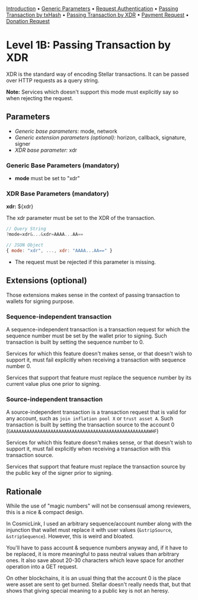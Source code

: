[Introduction](README.md)
 • [Generic Parameters](level0A.md) • [Request Authentication](level0B.md)
 • [Passing Transaction by txHash](level1A.md)
 • [Passing Transaction by XDR](level1B.md)
 • [Payment Request](level2A.md)
 • [Donation Request](level2B.md)

# Level 1B: Passing Transaction by XDR

XDR is the standard way of encoding Stellar transactions. It can be passed over
HTTP requests as a query string.

**Note:** Services which doesn't support this mode must explicitly say so when
rejecting the request.


## Parameters

* *Generic base parameters:* mode, network
* *Generic extension parameters (optional):* horizon, callback, signature,
  signer
* *XDR base parameter:* xdr

### Generic Base Parameters (mandatory)

* **mode** must be set to "xdr"

### XDR Base Parameters (mandatory)

**xdr:** ${xdr}

The xdr parameter must be set to the XDR of the transaction.

```js
// Query String
?mode=xdr&...&xdr=AAAA...AA==

// JSON Object
{ mode: "xdr", ..., xdr: "AAAA...AA==" }
```

* The request must be rejected if this parameter is missing.


## Extensions (optional)

Those extensions makes sense in the context of passing transaction to wallets
for signing purpose.

### Sequence-independent transaction

A sequence-independent transaction is a transaction request for which the
sequence number must be set by the wallet prior to signing. Such transaction is
built by setting the sequence number to 0.

Services for which this feature doesn't makes sense, or that doesn't wish to
support it, must fail explicitly when receiving a transaction with sequence
number 0.

Services that support that feature must replace the sequence number by its
current value plus one prior to signing.

### Source-independent transaction

A source-independent transaction is a transaction request that is valid for any
account, such as `join inflation pool X` or `trust asset A`. Such transaction is
built by setting the transaction source to the account 0 (`GAAAAAAAAAAAAAAAAAAAAAAAAAAAAAAAAAAAAAAAAAAAAAAAAAAAAWHF`)

Services for which this feature doesn't makes sense, or that doesn't wish to
support it, must fail explicitly when receiving a transaction with this
transaction source.

Services that support that feature must replace the transaction source by the public key of the signer prior to signing.

## Rationale

While the use of "magic numbers" will not be consensual among reviewers, this is
a nice & compact design.

In CosmicLink, I used an arbitrary sequence/account number along with the
injunction that wallet must replace it with user values (`&stripSource`,
`&stripSequence`). However, this is weird and bloated.

You'll have to pass account & sequence numbers anyway and, if it have to be
replaced, it is more meaningful to pass neutral values than arbitrary ones. It
also save about 20-30 characters which leave space for another operation into a
GET request.

On other blockchains, it is an usual thing that the account 0 is the place were
asset are sent to get burned. Stellar doesn't really needs that, but that shows
that giving special meaning to a public key is not an heresy.

